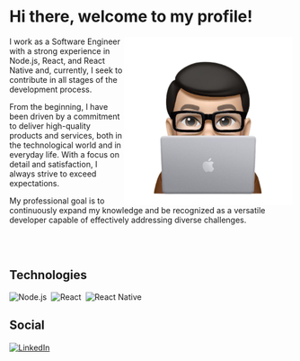 # Hi there, welcome to my profile!

<img align="right" width="300em" height="300em" src="https://github.com/mateusjbarbosa/mateusjbarbosa/blob/master/avatar.png"/>

I work as a Software Engineer with a strong experience in Node.js, React, and React Native and, currently, I seek to contribute in all stages of the development process.

From the beginning, I have been driven by a commitment to deliver high-quality products and services, both in the technological world and in everyday life. With a focus on detail and satisfaction, I always strive to exceed expectations.

My professional goal is to continuously expand my knowledge and be recognized as a versatile developer capable of effectively addressing diverse challenges.

<br />
<br />

## Technologies

![Node.js](https://img.shields.io/badge/node.js-6DA55F?style=for-the-badge&logo=node.js&logoColor=white)&nbsp;
![React](https://img.shields.io/badge/react-61DAFB?style=for-the-badge&logo=react&logoColor=282C34)&nbsp;
![React Native](https://img.shields.io/badge/react_native-2554A0.svg?style=for-the-badge&logo=react&logoColor=white)&nbsp;

## Social

<a href="https://linkedin.com/in/mateusjbarbosa" target="_blank">
  <img align="center" src="https://img.shields.io/badge/linkedin-%230077B5.svg?style=for-the-badge&logo=linkedin&logoColor=white" alt="LinkedIn"/>
</a>
